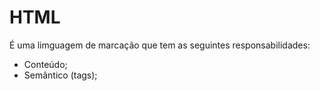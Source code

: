 # HTML

É uma limguagem de marcação que tem as seguintes responsabilidades:

- Conteúdo;
- Semântico (tags);
